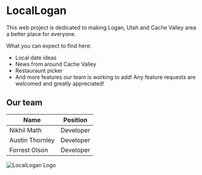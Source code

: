 # LocalLogan

This web project is dedicated to making Logan, Utah and Cache Valley area a better place for everyone.

What you can expect to find here:
- Local date ideas
- News from around Cache Valley
- Restauraunt picker
- And more features our team is working to add! Any feature requests are welcomed and greatly appreciated!

## Our team
Name | Position
------------- | -------------
Nikhil Math  | Developer
Austin Thornley | Developer
Forrest Olson | Developer

![LocalLogan Logo](src/assets/black.png)
